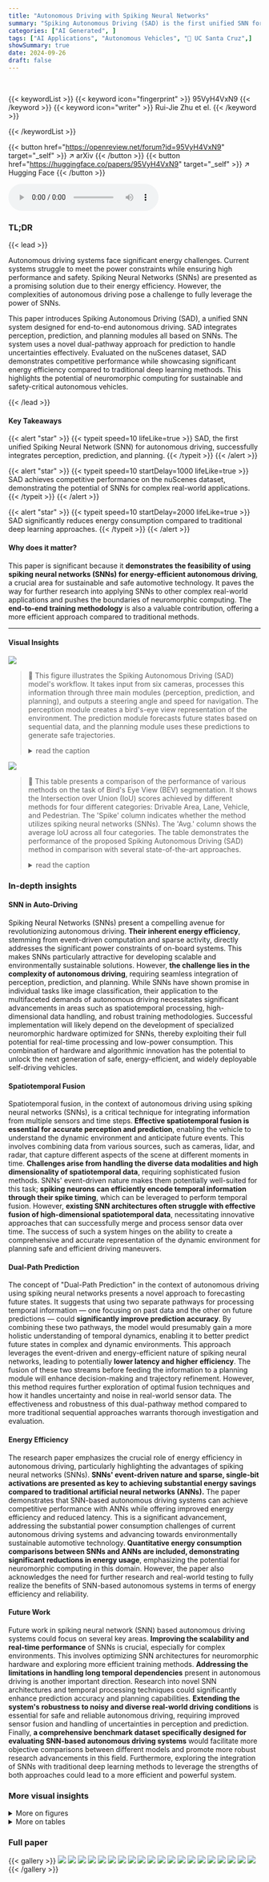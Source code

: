 ```yaml
---
title: "Autonomous Driving with Spiking Neural Networks"
summary: "Spiking Autonomous Driving (SAD) is the first unified SNN for autonomous driving, achieving competitive performance in perception, prediction, and planning while significantly reducing energy consumpt..."
categories: ["AI Generated", ]
tags: ["AI Applications", "Autonomous Vehicles", "🏢 UC Santa Cruz",]
showSummary: true
date: 2024-09-26
draft: false
---
```


<br>

{{< keywordList >}}
{{< keyword icon="fingerprint" >}} 95VyH4VxN9 {{< /keyword >}}
{{< keyword icon="writer" >}} Rui-Jie Zhu et el. {{< /keyword >}}
 
{{< /keywordList >}}

{{< button href="https://openreview.net/forum?id=95VyH4VxN9" target="_self" >}}
↗ arXiv
{{< /button >}}
{{< button href="https://huggingface.co/papers/95VyH4VxN9" target="_self" >}}
↗ Hugging Face
{{< /button >}}



<audio controls>
    <source src="https://ai-paper-reviewer.com/95VyH4VxN9/podcast.wav" type="audio/wav">
    Your browser does not support the audio element.
</audio>


### TL;DR


{{< lead >}}

Autonomous driving systems face significant energy challenges.  Current systems struggle to meet the power constraints while ensuring high performance and safety. Spiking Neural Networks (SNNs) are presented as a promising solution due to their energy efficiency. However, the complexities of autonomous driving pose a challenge to fully leverage the power of SNNs.

This paper introduces Spiking Autonomous Driving (SAD), a unified SNN system designed for end-to-end autonomous driving. SAD integrates perception, prediction, and planning modules all based on SNNs. The system uses a novel dual-pathway approach for prediction to handle uncertainties effectively.  Evaluated on the nuScenes dataset, SAD demonstrates competitive performance while showcasing significant energy efficiency compared to traditional deep learning methods.  This highlights the potential of neuromorphic computing for sustainable and safety-critical autonomous vehicles.

{{< /lead >}}


#### Key Takeaways

{{< alert "star" >}}
{{< typeit speed=10 lifeLike=true >}} SAD, the first unified Spiking Neural Network (SNN) for autonomous driving, successfully integrates perception, prediction, and planning. {{< /typeit >}}
{{< /alert >}}

{{< alert "star" >}}
{{< typeit speed=10 startDelay=1000 lifeLike=true >}} SAD achieves competitive performance on the nuScenes dataset, demonstrating the potential of SNNs for complex real-world applications. {{< /typeit >}}
{{< /alert >}}

{{< alert "star" >}}
{{< typeit speed=10 startDelay=2000 lifeLike=true >}} SAD significantly reduces energy consumption compared to traditional deep learning approaches. {{< /typeit >}}
{{< /alert >}}

#### Why does it matter?
This paper is significant because it **demonstrates the feasibility of using spiking neural networks (SNNs) for energy-efficient autonomous driving**, a crucial area for sustainable and safe automotive technology. It paves the way for further research into applying SNNs to other complex real-world applications and pushes the boundaries of neuromorphic computing.  The **end-to-end training methodology** is also a valuable contribution, offering a more efficient approach compared to traditional methods.

------
#### Visual Insights



![](https://ai-paper-reviewer.com/95VyH4VxN9/figures_1_1.jpg)

> 🔼 This figure illustrates the Spiking Autonomous Driving (SAD) model's workflow. It takes input from six cameras, processes this information through three main modules (perception, prediction, and planning), and outputs a steering angle and speed for navigation.  The perception module creates a bird's-eye view representation of the environment.  The prediction module forecasts future states based on sequential data, and the planning module uses these predictions to generate safe trajectories.
> <details>
> <summary>read the caption</summary>
> Figure 1: How SAD enables autonomous driving from vision to planning: The system processes inputs from six cameras across multiple frames. The perception module encodes feature information related to the present input frame (T = n), the prediction module predicts feature information of the next frame using sequential information (T = n + 1), and the model output generates a steering and acceleration plan. This process creates a bird's eye view (BEV) and trajectory plan for navigation.
> </details>





![](https://ai-paper-reviewer.com/95VyH4VxN9/tables_6_1.jpg)

> 🔼 This table presents a comparison of the performance of various methods on the task of Bird's Eye View (BEV) segmentation.  It shows the Intersection over Union (IoU) scores achieved by different methods for four different categories: Drivable Area, Lane, Vehicle, and Pedestrian.  The 'Spike' column indicates whether the method utilizes spiking neural networks (SNNs). The 'Avg.' column shows the average IoU across all four categories.  The table demonstrates the performance of the proposed Spiking Autonomous Driving (SAD) method in comparison with several state-of-the-art approaches.
> <details>
> <summary>read the caption</summary>
> Table 1: Perception results. We report the BEV segmentation IoU (%) of intermediate representations and their mean value.
> </details>





### In-depth insights


#### SNN in Auto-Driving
Spiking Neural Networks (SNNs) present a compelling avenue for revolutionizing autonomous driving.  **Their inherent energy efficiency**, stemming from event-driven computation and sparse activity, directly addresses the significant power constraints of on-board systems.  This makes SNNs particularly attractive for developing scalable and environmentally sustainable solutions.  However, **the challenge lies in the complexity of autonomous driving**, requiring seamless integration of perception, prediction, and planning.  While SNNs have shown promise in individual tasks like image classification, their application to the multifaceted demands of autonomous driving necessitates significant advancements in areas such as spatiotemporal processing, high-dimensional data handling, and robust training methodologies.  Successful implementation will likely depend on the development of specialized neuromorphic hardware optimized for SNNs, thereby exploiting their full potential for real-time processing and low-power consumption.  This combination of hardware and algorithmic innovation has the potential to unlock the next generation of safe, energy-efficient, and widely deployable self-driving vehicles.

#### Spatiotemporal Fusion
Spatiotemporal fusion, in the context of autonomous driving using spiking neural networks (SNNs), is a critical technique for integrating information from multiple sensors and time steps.  **Effective spatiotemporal fusion is essential for accurate perception and prediction**, enabling the vehicle to understand the dynamic environment and anticipate future events.  This involves combining data from various sources, such as cameras, lidar, and radar, that capture different aspects of the scene at different moments in time.  **Challenges arise from handling the diverse data modalities and high dimensionality of spatiotemporal data**, requiring sophisticated fusion methods.   SNNs' event-driven nature makes them potentially well-suited for this task; **spiking neurons can efficiently encode temporal information through their spike timing**, which can be leveraged to perform temporal fusion.  However, **existing SNN architectures often struggle with effective fusion of high-dimensional spatiotemporal data**, necessitating innovative approaches that can successfully merge and process sensor data over time.  The success of such a system hinges on the ability to create a comprehensive and accurate representation of the dynamic environment for planning safe and efficient driving maneuvers.

#### Dual-Path Prediction
The concept of "Dual-Path Prediction" in the context of autonomous driving using spiking neural networks presents a novel approach to forecasting future states.  It suggests that using two separate pathways for processing temporal information — one focusing on past data and the other on future predictions — could **significantly improve prediction accuracy**. By combining these two pathways, the model would presumably gain a more holistic understanding of temporal dynamics, enabling it to better predict future states in complex and dynamic environments. This approach leverages the event-driven and energy-efficient nature of spiking neural networks, leading to potentially **lower latency and higher efficiency**. The fusion of these two streams before feeding the information to a planning module will enhance decision-making and trajectory refinement.  However, this method requires further exploration of optimal fusion techniques and how it handles uncertainty and noise in real-world sensor data. The effectiveness and robustness of this dual-pathway method compared to more traditional sequential approaches warrants thorough investigation and evaluation.

#### Energy Efficiency
The research paper emphasizes the crucial role of energy efficiency in autonomous driving, particularly highlighting the advantages of spiking neural networks (SNNs).  **SNNs' event-driven nature and sparse, single-bit activations are presented as key to achieving substantial energy savings compared to traditional artificial neural networks (ANNs).** The paper demonstrates that SNN-based autonomous driving systems can achieve competitive performance with ANNs while offering improved energy efficiency and reduced latency.  This is a significant advancement, addressing the substantial power consumption challenges of current autonomous driving systems and advancing towards environmentally sustainable automotive technology.  **Quantitative energy consumption comparisons between SNNs and ANNs are included, demonstrating significant reductions in energy usage**, emphasizing the potential for neuromorphic computing in this domain.  However, the paper also acknowledges the need for further research and real-world testing to fully realize the benefits of SNN-based autonomous systems in terms of energy efficiency and reliability.

#### Future Work
Future work in spiking neural network (SNN) based autonomous driving systems could focus on several key areas.  **Improving the scalability and real-time performance** of SNNs is crucial, especially for complex environments.  This involves optimizing SNN architectures for neuromorphic hardware and exploring more efficient training methods. **Addressing the limitations in handling long temporal dependencies** present in autonomous driving is another important direction.  Research into novel SNN architectures and temporal processing techniques could significantly enhance prediction accuracy and planning capabilities.  **Extending the system's robustness to noisy and diverse real-world driving conditions** is essential for safe and reliable autonomous driving, requiring improved sensor fusion and handling of uncertainties in perception and prediction.  Finally, **a comprehensive benchmark dataset specifically designed for evaluating SNN-based autonomous driving systems** would facilitate more objective comparisons between different models and promote more robust research advancements in this field.  Furthermore, exploring the integration of SNNs with traditional deep learning methods to leverage the strengths of both approaches could lead to a more efficient and powerful system.


### More visual insights

<details>
<summary>More on figures
</summary>


![](https://ai-paper-reviewer.com/95VyH4VxN9/figures_2_1.jpg)

> 🔼 This figure shows a detailed overview of the Spiking Autonomous Driving (SAD) model's architecture, illustrating the flow of information and processing steps across the three main modules: perception, prediction, and planning.  The perception module takes multi-view camera data, processes it using spiking neural networks (SNNs), such as a ResNet, to create a bird's eye view (BEV) representation of the scene. This representation is then passed to the prediction module, which uses spiking neurons to predict future states.  Finally, the planning module uses the predictions and scene understanding to generate safe and efficient driving commands.
> <details>
> <summary>read the caption</summary>
> Figure 2: Overview of SAD. The multi-view features from the perception encoder, including a spiking ResNet with inverted bottleneck and spiking DeepLab head, are fed into a prediction module using spiking neurons. The perception decoder then generates lane divider, pedestrian, vehicle and drivable area predictions. Finally, the planning module models the scene and generates future predictions to inform rule-based command decisions for turning, stopping, and goal-directed navigation.
> </details>



![](https://ai-paper-reviewer.com/95VyH4VxN9/figures_3_1.jpg)

> 🔼 This figure illustrates the architecture of the perception module in the Spiking Autonomous Driving (SAD) model.  The encoder processes data from multiple cameras, using a spiking ResNet with an inverted bottleneck to extract features and depth estimations. These are combined, and then the decoder uses this information to generate a bird's eye view representation of the scene, predicting the location of lane dividers, pedestrians, vehicles, and drivable areas.
> <details>
> <summary>read the caption</summary>
> Figure 3: The perception module. The encoder takes multi-camera input data, passes it through a spiking ResNet with inverted bottleneck to generate feature representations, each of which has its own depth estimation. These are fused and passed to the decoder, which generates predictions for lane dividers, pedestrians, vehicles and drivable areas.
> </details>



![](https://ai-paper-reviewer.com/95VyH4VxN9/figures_5_1.jpg)

> 🔼 This figure illustrates the dual-pathway prediction model used in the paper.  It shows how the model uses two parallel streams of LIF neurons to predict future states. One pathway (Neuron a) incorporates uncertainty about future states using a Gaussian distribution. The other pathway (Neuron b) uses historical information to compensate for missing data and provide a more robust prediction. The outputs from both pathways are then fused together to generate the final prediction.
> <details>
> <summary>read the caption</summary>
> Figure 4: Dual pathway modeling for prediction. Neuron a captures future multi-modality by incorporating uncertainty distribution. Neuron b compensates for information gaps using past variations.
> </details>



![](https://ai-paper-reviewer.com/95VyH4VxN9/figures_8_1.jpg)

> 🔼 This figure shows a qualitative comparison of the Spiking Autonomous Driving (SAD) model and a traditional Artificial Neural Network (ANN) model on the nuScenes dataset.  It showcases the input from six cameras (a), the planning output from an ANN (b), and the planning output from the SAD model (c). The comparison highlights the SAD model's ability to generate a safe and comparable trajectory to the ANN model, despite using spiking neural networks.
> <details>
> <summary>read the caption</summary>
> Figure 5: Qualitative Results of the SAD Model on the nuScenes Dataset. (a) displays six camera view inputs utilized by the model. (b) illustrates the planning result of the ANN model, and (c) presents the planning results of our SAD model. The comparison shows that our SAD model can achieve performance comparable to that of the ANN model and successfully generate a safe trajectory.
> </details>



![](https://ai-paper-reviewer.com/95VyH4VxN9/figures_16_1.jpg)

> 🔼 This figure compares the architectures of MS-ResNet and SEW-ResNet.  Both are residual learning methods for Spiking Neural Networks (SNNs) designed to overcome the degradation problem in deep SNNs.  MS-ResNet creates shortcut connections between membrane potentials of different layers, while SEW-ResNet uses shortcut connections between the output spikes of different layers.  The figure illustrates the distinct ways these architectures handle the identity mapping for residual connections, showing the spatial and temporal forward propagation paths within each.
> <details>
> <summary>read the caption</summary>
> Figure 6: MS-ResNet and SEW-ResNet.
> </details>



![](https://ai-paper-reviewer.com/95VyH4VxN9/figures_19_1.jpg)

> 🔼 This figure displays a comparison of the planning results between the proposed Spiking Autonomous Driving (SAD) model and a traditional Artificial Neural Network (ANN) model.  Subfigure (a) shows the six camera view inputs used by both models. Subfigure (b) displays the results from an ANN model, visualizing the planned trajectory, drivable areas, lane markings, vehicles, and pedestrians. Subfigure (c) displays the corresponding results generated by the SAD model.  The comparison highlights that SAD, despite using spiking neurons, performs comparably to the ANN and produces a safe and viable trajectory.
> <details>
> <summary>read the caption</summary>
> Figure 5: Qualitative Results of the SAD Model on the nuScenes Dataset. (a) displays six camera view inputs utilized by the model. (b) illustrates the planning result of the ANN model, and (c) presents the planning results of our SAD model. The comparison shows that our SAD model can achieve performance comparable to that of the ANN model and successfully generate a safe trajectory.
> </details>



</details>




<details>
<summary>More on tables
</summary>


![](https://ai-paper-reviewer.com/95VyH4VxN9/tables_7_1.jpg)
> 🔼 This table presents a comparison of different methods for video prediction, including a static method (assuming all obstacles are static) and several dynamic methods (FIERY, ST-P3, and SAD). The evaluation metrics include semantic segmentation IoU, and instance segmentation metrics (PQ, SQ, RQ).  The table shows the performance of each method across these metrics, indicating the accuracy of predicting future states of the scene.
> <details>
> <summary>read the caption</summary>
> Table 2: Prediction results. We report semantic segmentation IoU (%) and instance segmentation metrics from the video prediction area. The static method assumes all obstacles static in the prediction horizon.
> </details>

![](https://ai-paper-reviewer.com/95VyH4VxN9/tables_7_2.jpg)
> 🔼 This table presents the quantitative results of the planning module, comparing the proposed SAD model to several state-of-the-art methods.  It shows the L2 error (in meters) at 1, 2, and 3 seconds into the future, the collision rate (in percentage) at 1, 2, and 3 seconds, and the energy consumed (in millijoules) for the entire planning process.  The metrics evaluate the accuracy and safety of the planned trajectory.  The 'Spike' column indicates whether the method utilizes spiking neural networks.
> <details>
> <summary>read the caption</summary>
> Table 3: Planning results.
> </details>

![](https://ai-paper-reviewer.com/95VyH4VxN9/tables_7_3.jpg)
> 🔼 This table presents the ablation study results on different encoder and decoder modules for planning tasks.  It shows the impact of using different architectures (MS-ResNet vs. SEW-ResNet), single vs. dual pathways in the prediction module, and resulting performance metrics (PQ, SQ, RQ).  The checkmarks (✓) indicate which module configurations were used in each row of the experiment.
> <details>
> <summary>read the caption</summary>
> Table 4: Ablation Study on different modules for the encoder and the decoder on Planning tasks.
> </details>

![](https://ai-paper-reviewer.com/95VyH4VxN9/tables_7_4.jpg)
> 🔼 This table presents the ablation study results on different timestep alignment strategies applied to the encoder and decoder for perception tasks in the Spiking Autonomous Driving (SAD) model. It shows the impact of using Sequence Repetition (SR) or Sequential Alignment (SA) for both the encoder and decoder, and also the effect of removing temporal processing entirely from the decoder ('w/o T'). The results are evaluated in terms of Intersection over Union (IoU) for Drivable Area, Lane, Vehicle, and Pedestrian segmentation tasks. The table demonstrates how different timestep strategies affect the model's performance in each task and overall.
> <details>
> <summary>read the caption</summary>
> Table 5: Ablation study on different timestep alignment strategies for the encoder and decoder on perception tasks.
> </details>

![](https://ai-paper-reviewer.com/95VyH4VxN9/tables_17_1.jpg)
> 🔼 This table compares the performance of various models (ANN2SNN, SCNN, Spiking Transformer, and SMLP) on the ImageNet-1K dataset.  It shows the architecture used, whether the model was spike-driven, the number of parameters (in millions), the number of timesteps used in the model, and the achieved accuracy (%).  The table highlights the performance of the proposed STM (Spiking Token Mixer) model within the context of other state-of-the-art SNN models.
> <details>
> <summary>read the caption</summary>
> Table 6: Performance on ImageNet-1K [67]. Note, “Spike”, “Para”, and “Step” denote “Spike-driven”, “Parameters”, and “Timestep”.
> </details>

</details>




### Full paper

{{< gallery >}}
<img src="https://ai-paper-reviewer.com/95VyH4VxN9/1.png" class="grid-w50 md:grid-w33 xl:grid-w25" />
<img src="https://ai-paper-reviewer.com/95VyH4VxN9/2.png" class="grid-w50 md:grid-w33 xl:grid-w25" />
<img src="https://ai-paper-reviewer.com/95VyH4VxN9/3.png" class="grid-w50 md:grid-w33 xl:grid-w25" />
<img src="https://ai-paper-reviewer.com/95VyH4VxN9/4.png" class="grid-w50 md:grid-w33 xl:grid-w25" />
<img src="https://ai-paper-reviewer.com/95VyH4VxN9/5.png" class="grid-w50 md:grid-w33 xl:grid-w25" />
<img src="https://ai-paper-reviewer.com/95VyH4VxN9/6.png" class="grid-w50 md:grid-w33 xl:grid-w25" />
<img src="https://ai-paper-reviewer.com/95VyH4VxN9/7.png" class="grid-w50 md:grid-w33 xl:grid-w25" />
<img src="https://ai-paper-reviewer.com/95VyH4VxN9/8.png" class="grid-w50 md:grid-w33 xl:grid-w25" />
<img src="https://ai-paper-reviewer.com/95VyH4VxN9/9.png" class="grid-w50 md:grid-w33 xl:grid-w25" />
<img src="https://ai-paper-reviewer.com/95VyH4VxN9/10.png" class="grid-w50 md:grid-w33 xl:grid-w25" />
<img src="https://ai-paper-reviewer.com/95VyH4VxN9/11.png" class="grid-w50 md:grid-w33 xl:grid-w25" />
<img src="https://ai-paper-reviewer.com/95VyH4VxN9/12.png" class="grid-w50 md:grid-w33 xl:grid-w25" />
<img src="https://ai-paper-reviewer.com/95VyH4VxN9/13.png" class="grid-w50 md:grid-w33 xl:grid-w25" />
<img src="https://ai-paper-reviewer.com/95VyH4VxN9/14.png" class="grid-w50 md:grid-w33 xl:grid-w25" />
<img src="https://ai-paper-reviewer.com/95VyH4VxN9/15.png" class="grid-w50 md:grid-w33 xl:grid-w25" />
<img src="https://ai-paper-reviewer.com/95VyH4VxN9/16.png" class="grid-w50 md:grid-w33 xl:grid-w25" />
<img src="https://ai-paper-reviewer.com/95VyH4VxN9/17.png" class="grid-w50 md:grid-w33 xl:grid-w25" />
<img src="https://ai-paper-reviewer.com/95VyH4VxN9/18.png" class="grid-w50 md:grid-w33 xl:grid-w25" />
<img src="https://ai-paper-reviewer.com/95VyH4VxN9/19.png" class="grid-w50 md:grid-w33 xl:grid-w25" />
<img src="https://ai-paper-reviewer.com/95VyH4VxN9/20.png" class="grid-w50 md:grid-w33 xl:grid-w25" />
{{< /gallery >}}